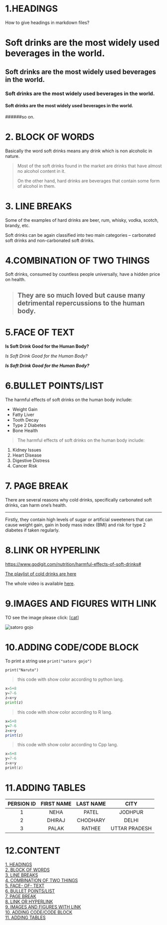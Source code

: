 
# 1.HEADINGS
How to give headings in markdown files?
# Soft drinks are the most widely used beverages in the world.
## Soft drinks are the most widely used beverages in the world.
### Soft drinks are the most widely used beverages in the world.
#### Soft drinks are the most widely used beverages in the world.
######so on.

# 2. BLOCK OF WORDS

Basically the word soft drinks means any drink which is non alcoholic in nature.

>Most of the soft drinks found in the market are drinks that have almost no alcohol content in it. 
>
>On the other hand, hard drinks are beverages that contain some form of alcohol in them.

# 3. LINE BREAKS
Some of the examples of hard drinks are beer, rum, whisky, vodka, scotch, brandy, etc.

Soft drinks can be again classified into two main categories – carbonated soft drinks and non-carbonated soft drinks.

# 4.COMBINATION OF TWO THINGS

Soft drinks, consumed by countless people universally, have a hidden price on health.

> ## They are so much loved but cause many detrimental repercussions to the human body.

# 5.FACE OF TEXT

**Is Soft Drink Good for the Human Body?**

_Is Soft Drink Good for the Human Body?_

***Is Soft Drink Good for the Human Body?***

# 6.BULLET POINTS/LIST

The harmful effects of soft drinks on the human body include:

 * Weight Gain
 * Fatty Liver
 * Tooth Decay
 * Type 2 Diabetes
 * Bone Health 

> The harmful effects of soft drinks on the human body include:

1. Kidney Issues
2. Heart Disease
3. Digestive Distress
4.  Cancer Risk

# 7. PAGE BREAK

There are several reasons why cold drinks, specifically carbonated soft drinks, can harm one’s health.

___

 Firstly, they contain high levels of sugar or artificial sweeteners that can cause weight gain, gain in body mass index (BMI) and risk for type 2 diabetes if taken regularly. 

 # 8.LINK OR HYPERLINK

 <https://www.godigit.com/nutrition/harmful-effects-of-soft-drinks#>

   [The playlist of cold drinks are here](https://www.youtube.com/playlist?list=PL7bNpl3EGF3JU--xUYol3nQJiCQpjKx_s)

[Taste with new drinks]:https://www.youtube.com/playlist?list=PL7bNpl3EGF3JU--xUYol3nQJiCQpjKx_s

The whole video is available [here][Taste with new drinks].

# 9.IMAGES AND FIGURES WITH LINK

TO see the image please click:
[[cat](cat.jpg)]

![satoro gojo](https://sl.bing.net/iZ7LYBnOOaW)

# 10.ADDING CODE/CODE BLOCK

To print a string use `print("satoro gojo")`

`print("Naruto")`

>this code with show color according to python lang.

```python
x=5+8
y=7-6
z=x+y
print(z)
```

>this code with show color according to R lang.

```r
x=5+8
y=7-6
z=x+y
print(z)
```
>this code with show color according to Cpp lang.

```cpp
x=5+8
y=7-6
z=x+y
print(z)
```

# 11.ADDING TABLES


PERSION ID | FIRST NAME | LAST NAME | CITY |
 :----------:|:------------:|:-----------:|:------:|
 1 | NEHA | PATEL | JODHPUR | 
 2 | DHIRAJ | CHODHARY | DELHI | 
 3 | PALAK | RATHEE | UTTAR PRADESH | 

 # 12.CONTENT

 [1. HEADINGS](#1headings)\
 [2. BLOCK OF WORDS](#2-block-of-words)\
 [3. LINE BREAKS](#3-line-breaks)\
 [4. COMBINATION OF TWO THINGS](#4combination-of-two-things)\
 [5. FACE- OF- TEXT](#5face-of-text)\
 [6. BULLET POINTS/LIST](#6bullet-pointslist)\
 [7. PAGE BREAK](#7-page-break)\
 [8. LINK OR HYPERLINK](#8link-or-hyperlink)\
 [9. IMAGES AND FIGURES WITH LINK](#9-images-and-figures-with-link)\
 [10. ADDING CODE/CODE BLOCK](#10adding-codecode-block)\
 [11. ADDING TABLES](#11adding-tables)
 


